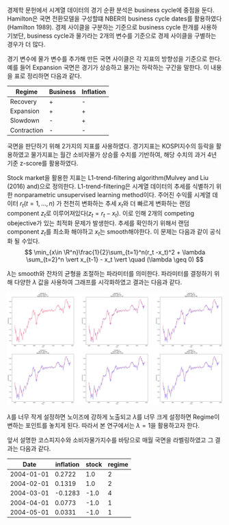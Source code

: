 경제학 문헌에서 시계열 데이터의 경기 순환 분석은 business cycle에 중점을 둔다. Hamilton은 국면 전환모델을 구성할떄 NBER의 business cycle dates를 활용하였다(Hamilton 1989). 경제 사이클을 구분하는 기준으로 business cycle 한개를 사용하기보단, business cycle과 물가라는 2개의 변수를 기준으로 경제 사이클을 구별하는 경우가 더 많다. 

경기 변수에 물가 변수를 추가해 만든 국면 사이클은 각 지표의 방향성을 기준으로 한다.  예를 들어 Expansion 국면은 경기가 상승하고 물가는 하락하는 구간을 말한다. 이 내용을 표로 정리하면 다음과 같다.

<center>

|Regime |Business|Inflation|
|------|---|---|
|Recovery|+|-|
|Expansion|+|+|
|Slowdown|-|+|
|Contraction|-|-|

</center>


국면을 판단하기 위해 2가지의 지표를 사용하였다. 경기지표는 KOSPI지수의 등락을 활용하였고 물가지표는 월간 소비자물가 상승률 수치를 기반하여, 해당 수치의 과거 4년 기준 z-score를 활용하였다. 

Stock market을 활용한 지표는 L1-trend-filtering algorithm(Mulvey and Liu (2016) and)으로 정의한다. L1-trend-filtering은 시계열 데이터의 추세를 식별하기 위한 nonparametric unsupervised learning method이다. 주어진 수익률 시계열 데이터 $r_t(t = 1,\dots,n)$ 가 천천히 변화하는 추세 $x_t$와 더 빠르게 변화하는 랜덤 component $z_t$로 이루어져있다($z_t = r_t - x_t$). 이로 인해 2개의 competing obejective가 있는 최적화 문제가 발생한다. 추세를 확인하기 위해서 랜덤 component $z_t$를 최소화 해야하고 $x_t$는 smooth해야한다. 이 문제는 다음과 같이 공식화 될 수있다.
$$
\min_{x\in \R^n}\frac{1}{2}\sum_{t=1}^n(r_t -x_t)^2 + \lambda \sum_{t=2}^n \vert x_{t-1} - x_t \vert  \quad (\lambda \geq 0)
$$

$\lambda$는 smooth와 잔차의 균형을 조절하는 파라미터를 의미한다. 파라미터를 결정하기 위해 다양한 $\lambda$ 값을 사용하여 그래프를 시각화하였고 결과는 다음과 같다. 


<p align="center">
<img  src = 'https://github.com/hynacin121/IE471_TermProject/blob/2f2d538b724a81fe4bc858260fd5af6fee55650c/data/l1_lambda.png' >
</p>

$\lambda$를 너무 작게 설정하면 노이즈에 강하게 노출되고 $\lambda$를 너무 크게 설정하면 Regime이 변하는 포인트를 놓치게 된다. 따라서 본 연구에서는 $\lambda = 1$을 활용하고자 한다. 

앞서 설명한 코스피지수와 소비자물가지수를 바탕으로 매월 국면을 라벨링하였고 그 결과는 다음과 같다.

<center>

|Date|inflation|stock|	regime|
|------|---|---|---|
|2004-01-01|0.2722|1.0|	2
|2004-02-01|0.1319|1.0|	2
|2004-03-01|-0.1283|-1.0|	4
|2004-04-01|0.0773|-1.0|	1
|2004-05-01|0.0331|-1.0|	1

</center>



